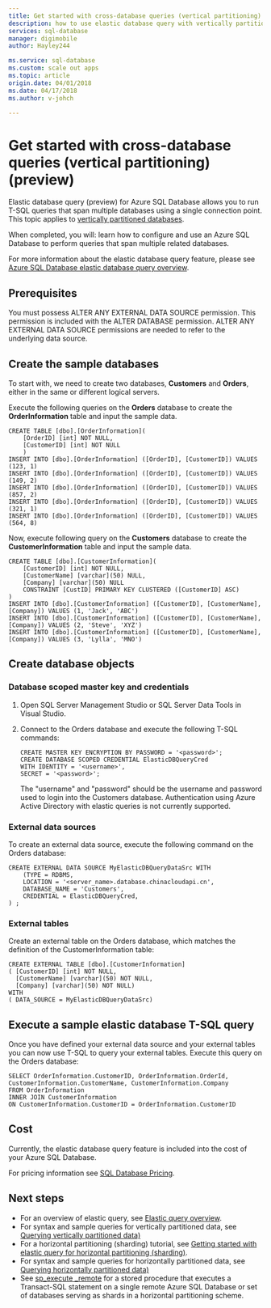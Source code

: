 ```yaml
---
title: Get started with cross-database queries (vertical partitioning) | Azure
description: how to use elastic database query with vertically partitioned databases
services: sql-database
manager: digimobile
author: Hayley244

ms.service: sql-database
ms.custom: scale out apps
ms.topic: article
origin.date: 04/01/2018
ms.date: 04/17/2018
ms.author: v-johch

---
```

# Get started with cross-database queries (vertical partitioning) (preview)
Elastic database query (preview) for Azure SQL Database allows you to run T-SQL queries that span multiple databases using a single connection point. This topic applies to [vertically partitioned databases](sql-database-elastic-query-vertical-partitioning.md).  

When completed, you will: learn how to configure and use an Azure SQL Database to perform queries that span multiple related databases. 

For more information about the elastic database query feature, please see  [Azure SQL Database elastic database query overview](sql-database-elastic-query-overview.md). 

## Prerequisites

You must possess ALTER ANY EXTERNAL DATA SOURCE permission. This permission is included with the ALTER DATABASE permission. ALTER ANY EXTERNAL DATA SOURCE permissions are needed to refer to the underlying data source.

## Create the sample databases
To start with, we need to create two databases, **Customers** and **Orders**, either in the same or different logical servers.   

Execute the following queries on the **Orders** database to create the **OrderInformation** table and input the sample data. 

```
CREATE TABLE [dbo].[OrderInformation]( 
    [OrderID] [int] NOT NULL, 
    [CustomerID] [int] NOT NULL 
    ) 
INSERT INTO [dbo].[OrderInformation] ([OrderID], [CustomerID]) VALUES (123, 1) 
INSERT INTO [dbo].[OrderInformation] ([OrderID], [CustomerID]) VALUES (149, 2) 
INSERT INTO [dbo].[OrderInformation] ([OrderID], [CustomerID]) VALUES (857, 2) 
INSERT INTO [dbo].[OrderInformation] ([OrderID], [CustomerID]) VALUES (321, 1) 
INSERT INTO [dbo].[OrderInformation] ([OrderID], [CustomerID]) VALUES (564, 8) 
```

Now, execute following query on the **Customers** database to create the **CustomerInformation** table and input the sample data. 

```
CREATE TABLE [dbo].[CustomerInformation]( 
    [CustomerID] [int] NOT NULL, 
    [CustomerName] [varchar](50) NULL, 
    [Company] [varchar](50) NULL 
    CONSTRAINT [CustID] PRIMARY KEY CLUSTERED ([CustomerID] ASC) 
) 
INSERT INTO [dbo].[CustomerInformation] ([CustomerID], [CustomerName], [Company]) VALUES (1, 'Jack', 'ABC') 
INSERT INTO [dbo].[CustomerInformation] ([CustomerID], [CustomerName], [Company]) VALUES (2, 'Steve', 'XYZ') 
INSERT INTO [dbo].[CustomerInformation] ([CustomerID], [CustomerName], [Company]) VALUES (3, 'Lylla', 'MNO') 
```

## Create database objects
### Database scoped master key and credentials
1. Open SQL Server Management Studio or SQL Server Data Tools in Visual Studio.
2. Connect to the Orders database and execute the following T-SQL commands:

    ```
    CREATE MASTER KEY ENCRYPTION BY PASSWORD = '<password>'; 
    CREATE DATABASE SCOPED CREDENTIAL ElasticDBQueryCred 
    WITH IDENTITY = '<username>', 
    SECRET = '<password>';  
    ```

    The "username" and "password" should be the username and password used to login into the Customers database.
    Authentication using Azure Active Directory with elastic queries is not currently supported.

### External data sources
To create an external data source, execute the following command on the Orders database: 

```
CREATE EXTERNAL DATA SOURCE MyElasticDBQueryDataSrc WITH 
    (TYPE = RDBMS, 
    LOCATION = '<server_name>.database.chinacloudapi.cn', 
    DATABASE_NAME = 'Customers', 
    CREDENTIAL = ElasticDBQueryCred, 
) ;
```

### External tables
Create an external table on the Orders database, which matches the definition of the CustomerInformation table:

```
CREATE EXTERNAL TABLE [dbo].[CustomerInformation] 
( [CustomerID] [int] NOT NULL, 
  [CustomerName] [varchar](50) NOT NULL, 
  [Company] [varchar](50) NOT NULL) 
WITH 
( DATA_SOURCE = MyElasticDBQueryDataSrc) 
```

## Execute a sample elastic database T-SQL query

Once you have defined your external data source and your external tables you can now use T-SQL to query your external tables. Execute this query on the Orders database: 

```
SELECT OrderInformation.CustomerID, OrderInformation.OrderId, CustomerInformation.CustomerName, CustomerInformation.Company 
FROM OrderInformation 
INNER JOIN CustomerInformation 
ON CustomerInformation.CustomerID = OrderInformation.CustomerID 
```

## Cost
Currently, the elastic database query feature is included into the cost of your Azure SQL Database.  

For pricing information see [SQL Database Pricing](https://www.azure.cn/pricing/details/sql-database/). 

## Next steps

* For an overview of elastic query, see [Elastic query overview](sql-database-elastic-query-overview.md).
* For syntax and sample queries for vertically partitioned data, see [Querying vertically partitioned data)](sql-database-elastic-query-vertical-partitioning.md)
* For a horizontal partitioning (sharding) tutorial, see [Getting started with elastic query for horizontal partitioning (sharding)](sql-database-elastic-query-getting-started.md).
* For syntax and sample queries for horizontally partitioned data, see [Querying horizontally partitioned data)](sql-database-elastic-query-horizontal-partitioning.md)
* See [sp\_execute \_remote](https://msdn.microsoft.com/library/mt703714) for a stored procedure that executes a Transact-SQL statement on a single remote Azure SQL Database or set of databases serving as shards in a horizontal partitioning scheme.